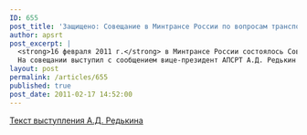```yaml
---
ID: 655
post_title: 'Защищено: Совещание в Минтрансе России по вопросам транспортной безопасности'
author: apsrt
post_excerpt: |
  <strong>16 февраля 2011 г.</strong> в Минтрансе России состоялось Совещание &quot;Об исполнении законодательства в области транспортной безопасности&quot;, организованное Союзом транспортников России. В совещании принял участие Министр транспорта РФ И.Е. Левитин. <br />
  На совещании выступил с сообщением вице-президент АПСРТ А.Д. Редькин (текст выступления прилагается).
layout: post
permalink: /articles/655
published: true
post_date: 2011-02-17 14:52:00
---
```

<a href="http://www.apsrt.ru/docs/vystuplenie.doc">Текст выступления А.Д. Редькина</a>